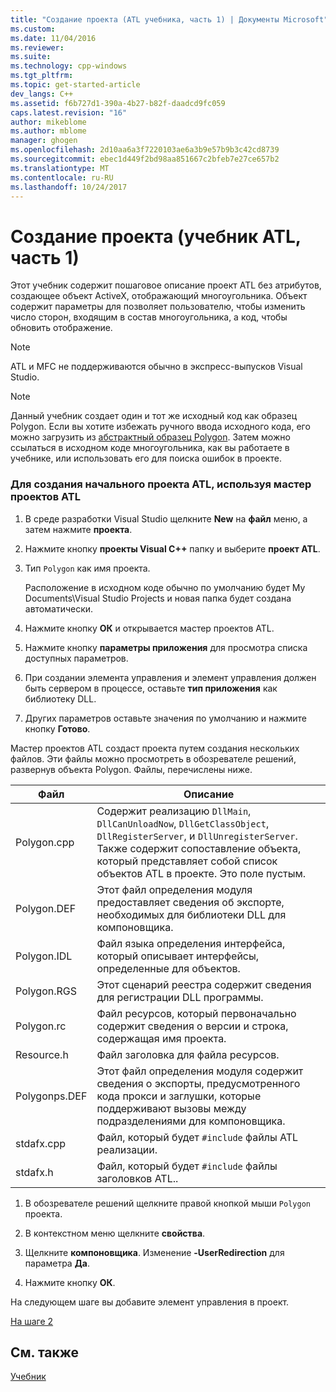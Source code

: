 ```yaml
---
title: "Создание проекта (ATL учебника, часть 1) | Документы Microsoft"
ms.custom: 
ms.date: 11/04/2016
ms.reviewer: 
ms.suite: 
ms.technology: cpp-windows
ms.tgt_pltfrm: 
ms.topic: get-started-article
dev_langs: C++
ms.assetid: f6b727d1-390a-4b27-b82f-daadcd9fc059
caps.latest.revision: "16"
author: mikeblome
ms.author: mblome
manager: ghogen
ms.openlocfilehash: 2d10aa6a3f7220103ae6a3b9e57b9b3c42cd8739
ms.sourcegitcommit: ebec1d449f2bd98aa851667c2bfeb7e27ce657b2
ms.translationtype: MT
ms.contentlocale: ru-RU
ms.lasthandoff: 10/24/2017
---
```

# <a name="creating-the-project-atl-tutorial-part-1"></a>Создание проекта (учебник ATL, часть 1)
Этот учебник содержит пошаговое описание проект ATL без атрибутов, создающее объект ActiveX, отображающий многоугольника. Объект содержит параметры для позволяет пользователю, чтобы изменить число сторон, входящим в состав многоугольника, а код, чтобы обновить отображение.  
  
> [!NOTE]
>  ATL и MFC не поддерживаются обычно в экспресс-выпусков Visual Studio.  
  
> [!NOTE]
>  Данный учебник создает один и тот же исходный код как образец Polygon. Если вы хотите избежать ручного ввода исходного кода, его можно загрузить из [абстрактный образец Polygon](../visual-cpp-samples.md). Затем можно ссылаться в исходном коде многоугольника, как вы работаете в учебнике, или использовать его для поиска ошибок в проекте.  
  
### <a name="to-create-the-initial-atl-project-using-the-atl-project-wizard"></a>Для создания начального проекта ATL, используя мастер проектов ATL  
  
1.  В среде разработки Visual Studio щелкните **New** на **файл** меню, а затем нажмите **проекта**.  
  
2.  Нажмите кнопку **проекты Visual C++** папку и выберите **проект ATL**.  
  
3.  Тип `Polygon` как имя проекта.  
  
     Расположение в исходном коде обычно по умолчанию будет My Documents\Visual Studio Projects и новая папка будет создана автоматически.  
  
4.  Нажмите кнопку **ОК** и открывается мастер проектов ATL.  
  
5.  Нажмите кнопку **параметры приложения** для просмотра списка доступных параметров.  
  
6.  При создании элемента управления и элемент управления должен быть сервером в процессе, оставьте **тип приложения** как библиотеку DLL.  
  
7.  Других параметров оставьте значения по умолчанию и нажмите кнопку **Готово**.  
  
 Мастер проектов ATL создаст проекта путем создания нескольких файлов. Эти файлы можно просмотреть в обозревателе решений, развернув объекта Polygon. Файлы, перечислены ниже.  
  
|Файл|Описание|  
|----------|-----------------|  
|Polygon.cpp|Содержит реализацию `DllMain`, `DllCanUnloadNow`, `DllGetClassObject`, `DllRegisterServer`, и `DllUnregisterServer`. Также содержит сопоставление объекта, который представляет собой список объектов ATL в проекте. Это поле пустым.|  
|Polygon.DEF|Этот файл определения модуля предоставляет сведения об экспорте, необходимых для библиотеки DLL для компоновщика.|  
|Polygon.IDL|Файл языка определения интерфейса, который описывает интерфейсы, определенные для объектов.|  
|Polygon.RGS|Этот сценарий реестра содержит сведения для регистрации DLL программы.|  
|Polygon.rc|Файл ресурсов, который первоначально содержит сведения о версии и строка, содержащая имя проекта.|  
|Resource.h|Файл заголовка для файла ресурсов.|  
|Polygonps.DEF|Этот файл определения модуля содержит сведения о экспорты, предусмотренного кода прокси и заглушки, которые поддерживают вызовы между подразделениями для компоновщика.|  
|stdafx.cpp|Файл, который будет `#include` файлы ATL реализации.|  
|stdafx.h|Файл, который будет `#include` файлы заголовков ATL..|  
  
1.  В обозревателе решений щелкните правой кнопкой мыши `Polygon` проекта.  
  
2.  В контекстном меню щелкните **свойства**.  
  
3.  Щелкните **компоновщика**. Изменение **-UserRedirection** для параметра **Да**.  
  
4.  Нажмите кнопку **ОК**.  
  
 На следующем шаге вы добавите элемент управления в проект.  
  
 [На шаге 2](../atl/adding-a-control-atl-tutorial-part-2.md)  
  
## <a name="see-also"></a>См. также  
 [Учебник](../atl/active-template-library-atl-tutorial.md)

